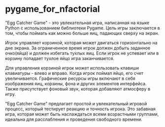 # pygame_for_nfactorial
"Egg Catcher Game" - это увлекательная игра, написанная на языке Python с использованием библиотеки Pygame. Цель игры заключается в том, чтобы поймать как можно больше яиц, падающих сверху на экран.

Игрок управляет корзиной, которая может двигаться горизонтально на дне экрана. За ограниченное  время игрок должен добыть заданное очко(яйца) и должен избегать тухлых яиц. Если игрок не успевает или в корзину попадает тухлое яйцо игра заканчивается.

Для управления корзиной игрок может использовать клавиши клавиатуры - влево и вправо. Когда игрок поймал яйцо, его счет увеличивается. Графические ресурсы игры включают в себя изображения яиц, корзины, фона и других элементов интерфейса. Также присутствует фоновый звук, которая добавляют атмосферу в игру.

"Egg Catcher Game" предлагает простой и увлекательный игровой процесс, который тестирует реакцию и точность игрока. Это забавная игра, которая может быть наслаждаться всеми возрастными группами, идеальна для расслабления и проведения свободного времени.
